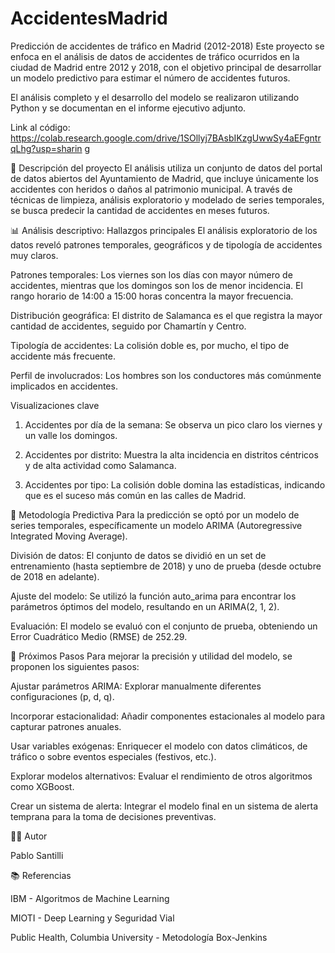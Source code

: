 # AccidentesMadrid

Predicción de accidentes de tráfico en Madrid (2012-2018)
Este proyecto se enfoca en el análisis de datos de accidentes de tráfico ocurridos en la ciudad de Madrid entre 2012 y 2018, con el objetivo principal de desarrollar un modelo predictivo para estimar el número de accidentes futuros.

El análisis completo y el desarrollo del modelo se realizaron utilizando Python y se documentan en el informe ejecutivo adjunto. 


Link al código: https://colab.research.google.com/drive/1SOllyj7BAsbIKzgUwwSy4aEFgntrqLhg?usp=sharin g 

📜 Descripción del proyecto
El análisis utiliza un conjunto de datos del portal de datos abiertos del Ayuntamiento de Madrid, que incluye únicamente los accidentes con heridos o daños al patrimonio municipal. A través de técnicas de limpieza, análisis exploratorio y modelado de series temporales, se busca predecir la cantidad de accidentes en meses futuros. 


📊 Análisis descriptivo: 
Hallazgos principales
El análisis exploratorio de los datos reveló patrones temporales, geográficos y de tipología de accidentes muy claros. 

Patrones temporales: Los viernes son los días con mayor número de accidentes, mientras que los domingos son los de menor incidencia. El rango horario de 14:00 a 15:00 horas concentra la mayor frecuencia. 

Distribución geográfica: El distrito de Salamanca es el que registra la mayor cantidad de accidentes, seguido por Chamartín y Centro. 

Tipología de accidentes: La colisión doble es, por mucho, el tipo de accidente más frecuente. 

Perfil de involucrados: Los hombres son los conductores más comúnmente implicados en accidentes. 

Visualizaciones clave
1. Accidentes por día de la semana: Se observa un pico claro los viernes y un valle los domingos. 

2. Accidentes por distrito: Muestra la alta incidencia en distritos céntricos y de alta actividad como Salamanca. 

3. Accidentes por tipo: La colisión doble domina las estadísticas, indicando que es el suceso más común en las calles de Madrid. 

🧠 Metodología Predictiva
Para la predicción se optó por un modelo de series temporales, específicamente un modelo ARIMA (Autoregressive Integrated Moving Average). 

División de datos: El conjunto de datos se dividió en un set de entrenamiento (hasta septiembre de 2018) y uno de prueba (desde octubre de 2018 en adelante). 

Ajuste del modelo: Se utilizó la función auto_arima para encontrar los parámetros óptimos del modelo, resultando en un ARIMA(2, 1, 2). 

Evaluación: El modelo se evaluó con el conjunto de prueba, obteniendo un Error Cuadrático Medio (RMSE) de 252.29. 


🚀 Próximos Pasos
Para mejorar la precisión y utilidad del modelo, se proponen los siguientes pasos: 

Ajustar parámetros ARIMA: Explorar manualmente diferentes configuraciones (p, d, q). 


Incorporar estacionalidad: Añadir componentes estacionales al modelo para capturar patrones anuales. 


Usar variables exógenas: Enriquecer el modelo con datos climáticos, de tráfico o sobre eventos especiales (festivos, etc.). 


Explorar modelos alternativos: Evaluar el rendimiento de otros algoritmos como XGBoost. 


Crear un sistema de alerta: Integrar el modelo final en un sistema de alerta temprana para la toma de decisiones preventivas. 

👨‍💻 Autor

Pablo Santilli 

📚 Referencias

IBM - Algoritmos de Machine Learning 


MIOTI - Deep Learning y Seguridad Vial 


Public Health, Columbia University - Metodología Box-Jenkins 
